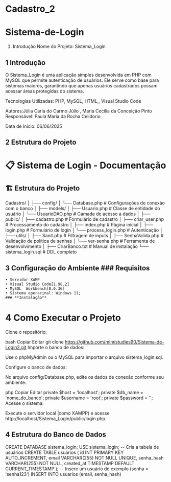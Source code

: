 # Cadastro_2

# Sistema-de-Login
1. Introdução
Nome do Projeto: Sistema_Login

## 1 Introdução
O Sistema_Login é uma aplicação simples desenvolvida em PHP com MySQL que permite autenticação de usuários. Ele serve como base para sistemas maiores, garantindo que apenas usuários cadastrados possam acessar áreas protegidas do sistema.

Tecnologias Utilizadas:
PHP, MySQL, HTML,, Visual Studio Code

Autores:Júlia Carla do Carmo Júlio , Maria Cecília da Conceição Pinto
Responsável: Paula Maria da Rocha Celidorio

Data de Início:
06/06/2025

## 2 Estrutura do Projeto

# 📋 Sistema de Login - Documentação

## 🏗️ Estrutura do Projeto
Cadastro/
│
├── config/
│ └── Database.php # Configurações de conexão com o banco
│
├── models/
│ ├── Usuario.php # Classe de entidade do usuário
│ └── UsuarioDAO.php # Camada de acesso a dados
│
├── public/
│ ├── cadastro.php # Formulário de cadastro
│ ├── criar_user.php # Processamento do cadastro
│ ├── index.php # Página inicial
│ ├── login.php # Formulário de login
│ └── process_login.php # Autenticação
│
├── utils/
│ ├── Sanit.php # Filtragem de inputs
│ ├── SenhaValida.php # Validação de política de senhas
│ └── ver-senha.php # Ferramenta de desenvolvimento
│
├── CriarBanco.txt # Manual de instalação
└── sistema_login.sql # DDL completo

## 3 Configuração do Ambiente ### **Requisitos**
    • Servidor XAMP
    • Visual Studio Code[1.98.2]
    • MySQL  Workbench[8.0.36]
    • Sistema operacinal: Windows 11;
    ### **Instalação**
    
# 4 Como Executar o Projeto
Clone o repositório:

bash
Copiar
Editar
git clone https://github.com/mimistudies90/Sistema-de-Login2.git
Importe o banco de dados:

Use o phpMyAdmin ou o MySQL para importar o arquivo sistema_login.sql.

Configure o banco de dados:

No arquivo config/Database.php, edite os dados de conexão conforme seu ambiente:

php
Copiar
Editar
private $host = 'localhost';
private $db_name = 'nome_do_banco';
private $username = 'root';
private $password = '';
Acesse o sistema:

Execute o servidor local (como XAMPP) e acesse http://localhost/Sistema_Login/public/login.php.

## 4 Estrutura do Banco de Dados 

  CREATE DATABASE sistema_login;
USE sistema_login;
-- Cria a tabela de usuários
CREATE TABLE usuarios (
    id INT PRIMARY KEY AUTO_INCREMENT,
    email VARCHAR(255) NOT NULL UNIQUE,
    senha_hash VARCHAR(255) NOT NULL,
    created_at TIMESTAMP DEFAULT CURRENT_TIMESTAMP
);
-- Insere um usuário de exemplo (senha = 'senha123')
INSERT INTO usuarios (email, senha_hash) 

